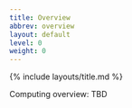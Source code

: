 ```yaml
---
title: Overview
abbrev: overview
layout: default
level: 0
weight: 0
---
```


{% include layouts/title.md %}

Computing overview: TBD

